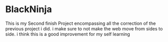 # BlackNinja
This is my Second finish Project encompassing all the correction of the previous project i did.
i make sure to not make the web move from sides to side.
i think this is a good improvement for my self learning
